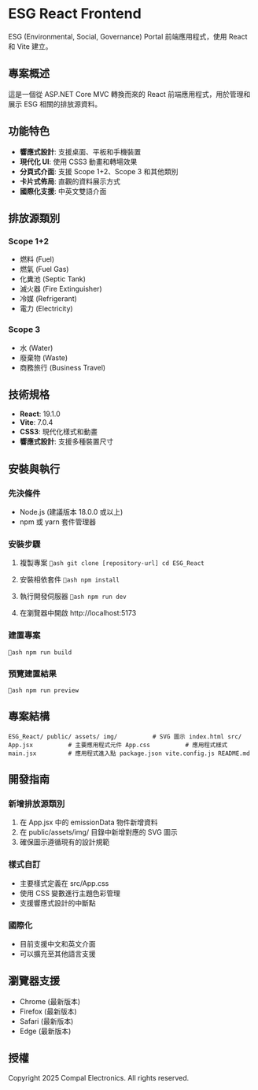 ﻿# ESG React Frontend

ESG (Environmental, Social, Governance) Portal 前端應用程式，使用 React 和 Vite 建立。

## 專案概述

這是一個從 ASP.NET Core MVC 轉換而來的 React 前端應用程式，用於管理和展示 ESG 相關的排放源資料。

## 功能特色

- **響應式設計**: 支援桌面、平板和手機裝置
- **現代化 UI**: 使用 CSS3 動畫和轉場效果
- **分頁式介面**: 支援 Scope 1+2、Scope 3 和其他類別
- **卡片式佈局**: 直觀的資料展示方式
- **國際化支援**: 中英文雙語介面

## 排放源類別

### Scope 1+2
- 燃料 (Fuel)
- 燃氣 (Fuel Gas)
- 化糞池 (Septic Tank)
- 滅火器 (Fire Extinguisher)
- 冷媒 (Refrigerant)
- 電力 (Electricity)

### Scope 3
- 水 (Water)
- 廢棄物 (Waste)
- 商務旅行 (Business Travel)

## 技術規格

- **React**: 19.1.0
- **Vite**: 7.0.4
- **CSS3**: 現代化樣式和動畫
- **響應式設計**: 支援多種裝置尺寸

## 安裝與執行

### 先決條件
- Node.js (建議版本 18.0.0 或以上)
- npm 或 yarn 套件管理器

### 安裝步驟

1. 複製專案
`ash
git clone [repository-url]
cd ESG_React
`

2. 安裝相依套件
`ash
npm install
`

3. 執行開發伺服器
`ash
npm run dev
`

4. 在瀏覽器中開啟 http://localhost:5173

### 建置專案
`ash
npm run build
`

### 預覽建置結果
`ash
npm run preview
`

## 專案結構

`
ESG_React/
 public/
    assets/
       img/          # SVG 圖示
    index.html
 src/
    App.jsx          # 主要應用程式元件
    App.css          # 應用程式樣式
    main.jsx         # 應用程式進入點
 package.json
 vite.config.js
 README.md
`

## 開發指南

### 新增排放源類別
1. 在 App.jsx 中的 emissionData 物件新增資料
2. 在 public/assets/img/ 目錄中新增對應的 SVG 圖示
3. 確保圖示遵循現有的設計規範

### 樣式自訂
- 主要樣式定義在 src/App.css
- 使用 CSS 變數進行主題色彩管理
- 支援響應式設計的中斷點

### 國際化
- 目前支援中文和英文介面
- 可以擴充至其他語言支援

## 瀏覽器支援

- Chrome (最新版本)
- Firefox (最新版本)
- Safari (最新版本)
- Edge (最新版本)

## 授權

Copyright  2025 Compal Electronics. All rights reserved.
